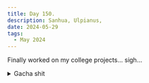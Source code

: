 ```yaml
---
title: Day 150.
description: Sanhua, Ulpianus, 
date: 2024-05-29
tags: 
  - May 2024
---
```


Finally worked on my college projects... sigh...

<details>
<summary>
Gacha shit
</summary>

Wuthering Waves' Sanhua. That's it.

<a href="https://imgur.com/jRHRkUN"><img src="https://i.imgur.com/jRHRkUN.png" title="source: imgur.com" width="500px" alt="Sanhua obtained"/></a>

Arknights' Abyssal Hunter, Ulpianus. That's it.

<a href="https://imgur.com/IXsTD00"><img src="https://i.imgur.com/IXsTD00.png" title="source: imgur.com" width="500px" alt="Ulpianus announced"/></a>

Arknights' Hoshiguma. Jesus fucking Christ. That's it.

<a href="https://imgur.com/NH4ojWQ"><img src="https://i.imgur.com/NH4ojWQ.png" title="source: imgur.com" width="500px" alt="New Hoshiguma Skin"/></a>
</details>